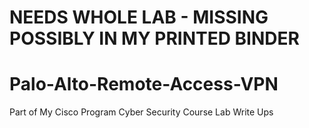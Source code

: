<H1>NEEDS WHOLE LAB - MISSING POSSIBLY IN MY PRINTED BINDER</H1>

# Palo-Alto-Remote-Access-VPN
Part of My Cisco Program Cyber Security Course Lab Write Ups
